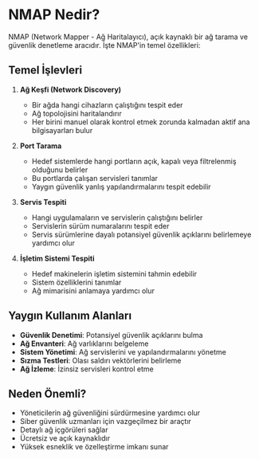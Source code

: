 # NMAP Nedir?

NMAP (Network Mapper - Ağ Haritalayıcı), açık kaynaklı bir ağ tarama ve güvenlik denetleme aracıdır. İşte NMAP'in temel özellikleri:

## Temel İşlevleri

1. **Ağ Keşfi (Network Discovery)**
   - Bir ağda hangi cihazların çalıştığını tespit eder
   - Ağ topolojisini haritalandırır
   - Her birini manuel olarak kontrol etmek zorunda kalmadan aktif ana bilgisayarları bulur

2. **Port Tarama**
   - Hedef sistemlerde hangi portların açık, kapalı veya filtrelenmiş olduğunu belirler
   - Bu portlarda çalışan servisleri tanımlar
   - Yaygın güvenlik yanlış yapılandırmalarını tespit edebilir

3. **Servis Tespiti**
   - Hangi uygulamaların ve servislerin çalıştığını belirler
   - Servislerin sürüm numaralarını tespit eder
   - Servis sürümlerine dayalı potansiyel güvenlik açıklarını belirlemeye yardımcı olur

4. **İşletim Sistemi Tespiti**
   - Hedef makinelerin işletim sistemini tahmin edebilir
   - Sistem özelliklerini tanımlar
   - Ağ mimarisini anlamaya yardımcı olur

## Yaygın Kullanım Alanları

- **Güvenlik Denetimi**: Potansiyel güvenlik açıklarını bulma
- **Ağ Envanteri**: Ağ varlıklarını belgeleme
- **Sistem Yönetimi**: Ağ servislerini ve yapılandırmalarını yönetme
- **Sızma Testleri**: Olası saldırı vektörlerini belirleme
- **Ağ İzleme**: İzinsiz servisleri kontrol etme

## Neden Önemli?

- Yöneticilerin ağ güvenliğini sürdürmesine yardımcı olur
- Siber güvenlik uzmanları için vazgeçilmez bir araçtır
- Detaylı ağ içgörüleri sağlar
- Ücretsiz ve açık kaynaklıdır
- Yüksek esneklik ve özelleştirme imkanı sunar
